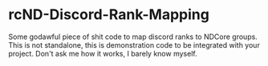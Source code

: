 # rcND-Discord-Rank-Mapping
Some godawful piece of shit code to map discord ranks to NDCore groups. This is not standalone, this is demonstration code to be integrated with your project. Don't ask me how it works, I barely know myself.
